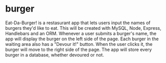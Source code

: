 # burger

Eat-Da-Burger! is a restasurant app that lets users input the names of burgers they'd like to eat. This will be created with MySQL, Node, Express, Handlebars and an ORM. Whenever a user submits a burger's name, the app will display the burger on the left side of the page. Each burger in the waiting area also has a "Devour it!" button. When the user clicks it, the burger will move to the right side of the page. The app will store every burger in a database, whether devoured or not.
